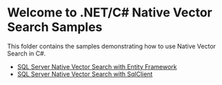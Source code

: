 # Welcome to .NET/C# Native Vector Search Samples
This folder contains the samples demonstrating how to use Native Vector Search in C#.

- [SQL Server Native Vector Search with Entity Framework](./EF-Core/ReadMe.md)
- [SQL Server Native Vector Search with SqlClient](./SqlClient/ReadMe.md)

